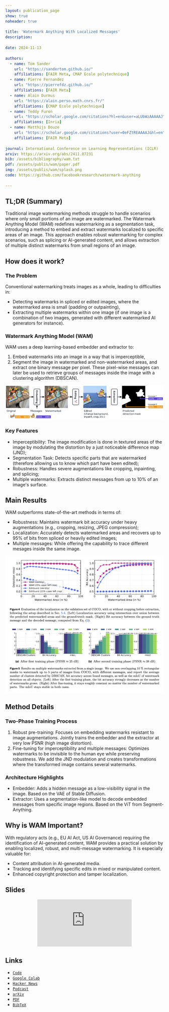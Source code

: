 ```yaml
---
layout: publication_page
show: true
noheader: true

title: 'Watermark Anything With Localized Messages'
description: 

date: 2024-11-13

authors:
  - name: Tom Sander
    url: "https://sandertom.github.io/"
    affiliations: [FAIR Meta, CMAP Ecole polytechnique]
  - name: Pierre Fernandez
    url: "https://pierrefdz.github.io/"
    affiliations: [FAIR Meta]
  - name: Alain Durmus
    url: "https://alain.perso.math.cnrs.fr/"
    affiliations: [CMAP Ecole polytechnique]
  - name: Teddy Furon
    url: "https://scholar.google.com/citations?hl=en&user=aLUbWzAAAAAJ"
    affiliations: [Inria]
  - name: Matthijs Douze
    url: "https://scholar.google.com/citations?user=0eFZtREAAAAJ&hl=en"
    affiliations: [FAIR Meta]

journal: International Conference on Learning Representations (ICLR)
arxiv: https://arxiv.org/abs/2411.07231
bib: /assets/bibliography/wam.txt
pdf: /assets/publis/wam/paper.pdf 
img: /assets/publis/wam/splash.png
code: https://github.com/facebookresearch/watermark-anything

---
```



## TL;DR (Summary)

Traditional image watermarking methods struggle to handle scenarios where only small portions of an image are watermarked. The Watermark Anything Model (WAM) redefines watermarking as a segmentation task, introducing a method to embed and extract watermarks localized to specific areas of an image. This approach enables robust watermarking for complex scenarios, such as splicing or AI-generated content, and allows extraction of multiple distinct watermarks from small regions of an image.

## How does it work?

### The Problem

Conventional watermarking treats images as a whole, leading to difficulties in:
- Detecting watermarks in spliced or edited images, where the watermarked area is small (padding or outpainting),
- Extracting multiple watermarks within one image (if one image is a combination of two images, generated with different watermarked AI generators for instance).

### Watermark Anything Model (WAM)

WAM uses a deep learning-based embedder and extractor to:
1. Embed watermarks into an image in a way that is imperceptible,
2. Segment the image in watermarked and non-watermarked areas, and extract one binary message per pixel. These pixel-wise messages can later be used to retrieve groups of messages inside the image with a clustering algorithm (DBSCAN).

<img src="/assets/publis/wam/overview.jpg" class="img-fluid thumbnail mt-2" alt="Overview of WAM watermarking and extraction process">

### Key Features
- Imperceptibility: The image modification is done in textured areas of the image by modulating the distortion by a just noticeable difference map (JND);
- Segmentation Task: Detects specific parts that are watermarked (therefore allowing us to know which part have been edited);
- Robustness: Handles severe augmentations like cropping, inpainting, and splicing;
- Multiple watermarks: Extracts distinct messages from up to 10% of an image's surface.


## Main Results

WAM outperforms state-of-the-art methods in terms of:
- Robustness: Maintains watermark bit accuracy under heavy augmentations (e.g., cropping, resizing, JPEG compression);
- Localization: Accurately detects watermarked areas and recovers up to 95% of bits from spliced or heavily edited images;
- Multiple messages: While offering the capability to trace different mesages inside the same image.

<img src="/assets/publis/wam/results.png" class="img-fluid thumbnail mt-2" alt="WAM Detection and Localization Results">


## Method Details

### Two-Phase Training Process
1. Robust pre-training: Focuses on embedding watermarks resistant to image augmentations. Jointly trains the embedder and the extractor at very low PSNR (high image distortion).
2. Fine-tuning for imperceptibility and multiple messages: Optimizes watermarks to be invisible to the human eye while preserving robustness. We add the JND modulation and creates transformations where the transformed image contains several watermarks.

### Architecture Highlights
- Embedder: Adds a hidden message as a low-visibility signal in the image. Based on the VAE of Stable Diffusion.
- Extractor: Uses a segmentation-like model to decode embedded messages from specific image regions. Based on the ViT from Segment-Anything.

## Why is WAM Important?

With regulatory acts (e.g., EU AI Act, US AI Governance) requiring the identification of AI-generated content, WAM provides a practical solution by enabling localized, robust, and multi-message watermarking. It is especially valuable for:
- Content attribution in AI-generated media.
- Tracking and identifying specific edits in mixed or manipulated content.
- Enhanced copyright protection and tamper localization.

## Slides

<p align="center" class="img-fluid mt-2">
  <iframe src="https://docs.google.com/presentation/d/e/2PACX-1vRU0OlDj7y7xhiImD3U8sef5miLddwGXVzlFXtwiOUyT89N8spUJKxVt6qEwH8waqWqSVxlPKbPdNkj/embed?start=false&loop=false&delayms=1000" frameborder="0" class="video" allowfullscreen="true" mozallowfullscreen="true" webkitallowfullscreen="true"></iframe>
</p>

## Links

- [`Code`]({{page.code}})
- [`Google Colab`](https://colab.research.google.com/github/facebookresearch/watermark-anything/blob/main/notebooks/colab.ipynb)
- [`Hacker News`](https://news.ycombinator.com/item?id=42113674)
- [`Podcast`](https://notebooklm.google.com/notebook/6c69b3f8-b1a6-41c4-92fb-c416903ceb49/audio)
- [`arXiv`]({{page.arxiv}})
- [`PDF`]({{page.pdf}})
- [`BibTeX`]({{page.bib}})
